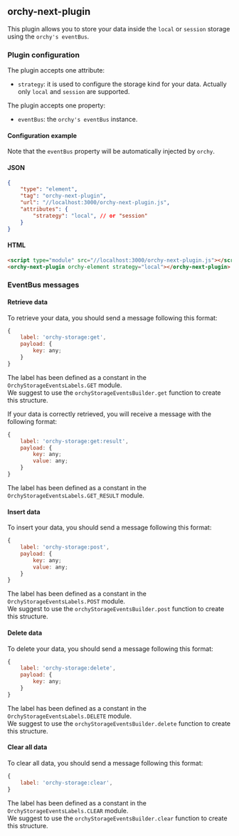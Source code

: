 ## orchy-next-plugin

This plugin allows you to store your data inside the `local` or `session` storage using the `orchy's eventBus`.

### Plugin configuration

The plugin accepts one attribute:
- `strategy`: it is used to configure the storage kind for your data. Actually only `local` and `session` are supported.

The plugin accepts one property:
- `eventBus`: the `orchy's eventBus` instance.

#### Configuration example

Note that the `eventBus` property will be automatically injected by `orchy`.

#### JSON

```json
{
    "type": "element",
    "tag": "orchy-next-plugin",
    "url": "//localhost:3000/orchy-next-plugin.js",
    "attributes": {
        "strategy": "local", // or "session"
    }
}
```

#### HTML

```html
<script type="module" src="//localhost:3000/orchy-next-plugin.js"></script>
<orchy-next-plugin orchy-element strategy="local"></orchy-next-plugin>
```

### EventBus messages

#### Retrieve data

To retrieve your data, you should send a message following this format:
```javascript
{
    label: 'orchy-storage:get',
    payload: {
        key: any;
    }
}
```

The label has been defined as a constant in the `OrchyStorageEventsLabels.GET` module.  
We suggest to use the `orchyStorageEventsBuilder.get` function to create this structure.

If your data is correctly retrieved, you will receive a message with the following format:
```javascript
{
    label: 'orchy-storage:get:result',
    payload: {
        key: any;
        value: any;
    }
}
```

The label has been defined as a constant in the `OrchyStorageEventsLabels.GET_RESULT` module.

#### Insert data
To insert your data, you should send a message following this format:
```javascript
{
    label: 'orchy-storage:post',
    payload: {
        key: any;
        value: any;
    }
}
```

The label has been defined as a constant in the `OrchyStorageEventsLabels.POST` module.  
We suggest to use the `orchyStorageEventsBuilder.post` function to create this structure.

#### Delete data
To delete your data, you should send a message following this format:
```javascript
{
    label: 'orchy-storage:delete',
    payload: {
        key: any;
    }
}
```

The label has been defined as a constant in the `OrchyStorageEventsLabels.DELETE` module.  
We suggest to use the `orchyStorageEventsBuilder.delete` function to create this structure.

#### Clear all data
To clear all data, you should send a message following this format:
```javascript
{
    label: 'orchy-storage:clear',
}
```

The label has been defined as a constant in the `OrchyStorageEventsLabels.CLEAR` module.  
We suggest to use the `orchyStorageEventsBuilder.clear` function to create this structure.